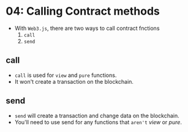 # 04: Calling Contract methods

- With `Web3.js`, there are two ways to call contract fnctions
    1. `call`
    2. `send`

## call
- `call` is used for `view` and `pure` functions.
- It won't create a transaction on the blockchain.

## send
- `send` will create a transaction and change data on the blockchain.
- You'll need to use send for any functions that `aren't` *view* or *pure*.